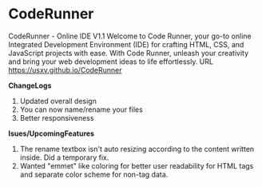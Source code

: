 # CodeRunner
CodeRunner - Online IDE V1.1
Welcome to Code Runner, your go-to online Integrated Development Environment (IDE) for crafting HTML, CSS, and JavaScript projects with ease. With Code Runner, unleash your creativity and bring your web development ideas to life effortlessly. URL https://usxv.github.io/CodeRunner 
  
**ChangeLogs**  
1. Updated overall design
2. You can now name/rename your files
3. Better responsiveness
   
**Isues/UpcomingFeatures**  
1. The rename textbox isn't auto resizing according to the content written inside. Did a temporary fix.  
2. Wanted "emmet" like coloring for better user readability for HTML tags and separate color scheme for non-tag data. 
